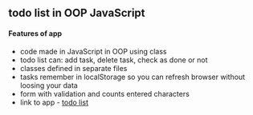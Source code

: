 ## todo list in OOP JavaScript

#### Features of app
* code made in JavaScript in OOP using class
* todo list can: add task, delete task, check as done or not
* classes defined in separate files
* tasks remember in localStorage so you can refresh browser without loosing your data
* form with validation and counts entered characters
* link to app - <a href='https://andrzej-stasinski.github.io/list-todo-in-OOP-JavaScript/'>todo list</a>





